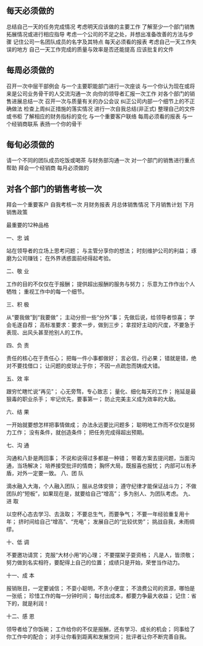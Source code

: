 ## 每天必须做的

总结自己一天的任务完成情况
考虑明天应该做的主要工作
了解至少一个部门销售拓展情况或进行相应指导
考虑一个公司的不足之处，并想出准备改善的方法与步骤
记住公司一名团队成员的名字及其特点
每天必须看的报表
考虑自己一天工作失误的地方
自己一天工作完成的质量与效率是否还能提高
应该批复的文件

## 每周必须做的

召开一次中层干部例会
与一个主要职能部门进行一次座谈
与一个你认为现在或将来是公司业务骨干的人交流沟通一次
向你的领导者汇报一次工作
对各个部门的销售进展总结一次
召开一次与质量有关的办公会议
纠正公司内部一个细节上的不正确做法
检查上周纠正措施的落实情况
进行一次自我总结(非正式)
整理自己的文件或书柜
了解相应的财务指标的变化
与一个重要客户联络
每周必须看的报表
与一个经销商联系
表扬一个你的骨干

## 每旬必须做的

请一个不同的团队成员吃饭或喝茶
与财务部沟通一次
对一个部门的销售进行重点帮助
拜会一个经销商
每月必须做的

## 对各个部门的销售考核一次

拜会一个重要客户
自我考核一次
月财务报表
月总体销售情况
下月销售计划
下月销售政策

最重要的12种品格

一、忠 诚

站在领导者的立场上思考问题；
与主管分享你的想法；
时刻维护公司的利益；
琢磨为公司赚钱；
在外界诱惑面前经得起考验。

二、敬 业

工作的目的不仅仅在于报酬；
提供超出报酬的服务与努力；
乐意为工作作出个人牺牲；
重视工作中的每一个细节。

三、积 极

从“要我做”到“我要做”；
主动分担一些“分外”事；
先做后说，给领导者惊喜；
学会毛遂自荐；
高标准要求：要求一步，做到三步；
拿捏好主动的尺度，不要急于表现、出风头甚至抢别人的工作。

四、负 责

责任的核心在于责任心；
把每一件小事都做好；
言必信，行必果；
错就是错，绝对不要找借口；
让问题的皮球止于你；
不因一点疏忽而铸成大错。

五、效 率

跟穷忙瞎忙说“再见”；
心无旁骛，专心致志；
量化、细化每天的工作；
拖延是最狠毒的职业杀手；
牢记优先，要事第一；
防止完美主义成为效率的大敌。

六、结 果

一开始就要想怎样把事情做成；
办法永远要比问题多；
聪明地工作而不仅仅是努力工作；
没有条件，就创造条件；
把任务完成得超出预期。

七、沟 通

沟通和八卦是两回事；
不说和说得过多都是一种错；
带着方案去提问题，当面沟通，当场解决；
培养接受批评的情商；
胸怀大局，既报喜也报忧；
内部可以有矛盾，对外一定要一致。
八、团 队

滴水融入大海，个人融入团队；
服从总体安排；
遵守纪律才能保证战斗力；
不做团队的“短板”，如果现在是，就要给自己“增高”；
多为别人、为团队考虑。
九、进 取

以空杯心态去学习、去汲取；
不要总生气，而要争气；
不要一年经验重复用十年；
挤时间给自己“增高”、“充电”；
发展自己的“比较优势”；
挑战自我，未雨绸缪。

十、低 调

不要邀功请赏；
克服“大材小用”的心理；
不要摆架子耍资格；
凡是人，皆须敬；
努力做到名实相符，要配得上自己的位置；
成绩只是开始，荣誉当作动力。

十一、成 本

报销账目，一定要诚信；
不耍小聪明，不贪小便宜；
不浪费公司的资源，哪怕是一张纸；
珍惜工作的每一分钟时间；
每付出成本，都要力争最大收益；
记住：省下的，就是利润！

十二、感 恩

领导者给了你饭碗；
工作给你的不仅是报酬，还有学习、成长的机会；
同事给了你工作中的配合；
对手让你看到距离和发展空间；
批评者让你不断完善自我。
